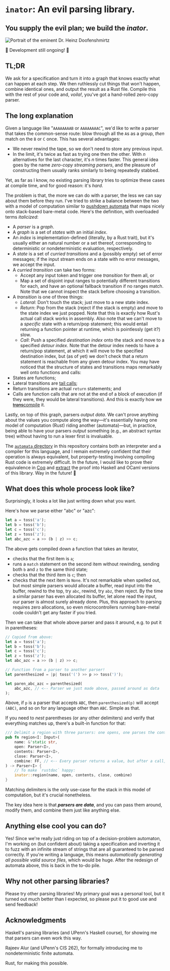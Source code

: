 # `inator`: An evil parsing library.
## You supply the evil plan; we build the _**inator**_.

![Portrait of the eminent Dr. Heinz Doofenshmirtz](http://images6.fanpop.com/image/polls/1198000/1198459_1364687083851_full.jpg)

🚧 Development still ongoing! 🚧

## TL;DR

We ask for a specification and turn it into a graph that knows exactly what can happen at each step.
We then ruthlessly cut things that won't happen, combine identical ones, and output the result as a Rust file.
Compile this with the rest of your code and, _voila!_, you've got a hand-rolled zero-copy parser.

## The long explanation

Given a language like "`AAAAAAAAB` or `AAAAAAAAC`", we'd like to write a parser that takes the common-sense route:
blow through all the `A`s as a group, _then_ match on the `B` or `C` once.
This has several advantages:
- We never rewind the tape, so we don't need to store any previous input.
- In the limit, it's twice as fast as trying one then the other. With _n_ alternatives for the last character, it's _n_ times faster.
This general idea goes by the name _zero-copy streaming parsers_, and the pleasure of constructing them usually ranks similarly to being repeatedly stabbed.

Yet, as far as I know, no existing parsing library tries to optimize these cases at compile time, and for good reason: it's _hard_.

The problem is that, the more we can do with a parser, the less we can say about them before they run.
I've tried to strike a balance between the two with a model of computation similar to [pushdown automata](https://en.wikipedia.org/wiki/Pushdown_automaton) that maps nicely onto stack-based bare-metal code. Here's the definition, with overloaded terms _italicized_:
- A _parser_ is a _graph_.
- A _graph_ is a set of _states_ with an initial _index_.
- An _index_ is implementation-defined (literally, by a Rust trait), but it's usually either an natural number or a set thereof,
  corresponding to deterministic or nondeterministic evaluation, respectively.
- A _state_ is a set of _curried transitions_ and a (possibly empty) set of error messages; if the input stream ends on a state with no error messages, we accept the input.
- A _curried transition_ can take two forms:
    - Accept any input token and trigger one _transition_ for them all, or
    - Map a set of disjoint input ranges to potentially different transitions for each, and have an optional fallback transition if no ranges match.
  Note that we cannot inspect the stack before choosing a transition.
- A _transition_ is one of three things:
    - _Lateral_: Don't touch the stack; just move to a new state index.
    - _Return_: Pop from the stack (reject if the stack is empty) and move to the state index we just popped.
      Note that this is exactly how Rust's actual call stack works in assembly.
      Also note that we can't move to a _specific_ state with a return/pop statement; this would entail returning a function pointer at runtime, which is pointlessly (get it?) slow.
    - _Call_: Push a specified _destination index_ onto the stack and move to a specified _detour index_.
      Note that the detour index needs to have a return/pop statement, at which it will move to the specified destination index,
      but (as of yet) we don't check that a return statement is reachable from any given detour index.
You may have noticed that the structure of states and transitions maps remarkably well onto functions and calls:
- States are functions;
- Lateral transitions are [tail calls](https://en.wikipedia.org/wiki/Tail_call);
- Return transitions are actual `return` statements; and
- Calls are function calls that are not at the end of a block of execution (if they were, they would be lateral transitions).
And this is exactly how we [~~trans~~compile](https://hisham.hm/2021/02/25/compiler-versus-transpiler-what-is-a-compiler-anyway/) it.

Lastly, on top of this graph, parsers _output data_. We can't prove anything about the values you compute along the way—it's essentially having one model of computation (Rust) riding another (automata)—but, in practice, being able to have your parsers _output_ something (e.g., an abstract syntax tree) without having to run a lexer first is invaluable.

The [`automata` directory](automata/) in this repository contains both an interpreter and a compiler for this language, and I remain extremely confident that their operation is always equivalent, but property-testing involving compiling Rust code is extremely difficult. In the future, I would like to prove their equivalence in [Coq](https://github.com/coq/coq) and [extract](https://softwarefoundations.cis.upenn.edu/lf-current/Extraction.html) the proof into Haskell and OCaml versions of this library. Way in the future! 🔮

## What does this whole process look like?

Surprisingly, it looks a lot like just writing down what you want.

Here's how we parse either "abc" or "azc":
```rust
let a = toss('a');
let b = toss('b');
let c = toss('c');
let z = toss('z');
let abc_azc = a >> (b | z) >> c;
```
The above gets compiled down a function that takes an iterator,
- checks that the first item is `a`;
- runs a `match` statement on the second item without rewinding, sending both `b` and `z` to the same third state;
- checks that the third item is `c`; then
- checks that the next item is `None`.
It's not remarkable when spelled out, but most simple parsers would allocate a buffer, read input into the buffer, rewind to the top, try `abc`, rewind, try `abz`, then reject.
By the time a similar parser has even allocated its buffer, let alone read the input, our parser is almost surely already done.
Plus, this approach to parsing requires zero allocations, so even microcontrollers running bare-metal code couldn't get any faster if you tried.

Then we can take that whole above parser and pass it around, e.g. to put it in parentheses:
```rust
// Copied from above:
let a = toss('a');
let b = toss('b');
let c = toss('c');
let z = toss('z');
let abc_azc = a >> (b | z) >> c;

// Function from a parser to another parser!
let parenthesized = |p| toss('(') >> p >> toss(')');

let paren_abc_azc = parenthesized(
    abc_azc, // <-- Parser we just made above, passed around as data
);
```
Above, if `p` is a parser that accepts `ABC`, then `parenthesized(p)` will accept `(ABC)`, and so on for any language other than `ABC`. Simple as that.

If you need to _nest_ parentheses (or any other delimiters) and verify that everything matches up, there's a built-in function for that:
```rust
/// Delimit a region with three parsers: one opens, one parses the contents, and one closes.
pub fn region<I: Input>(
    name: &'static str,
    open: Parser<I>,
    contents: Parser<I>,
    close: Parser<I>,
    combine: FF, // <-- Every parser returns a value, but after a call, we have two: what we had before, and the return value from the call. Combine them as you wish.
) -> Parser<I> {
    // To make `rustdoc` happy:
    inator::region(name, open, contents, close, combine)
}
```
Matching delimiters is the only use-case for the stack in this model of computation, but it's crucial nonetheless.

The key idea here is that ***parsers are data***, and you can pass them around, modify them, and combine them just like anything else.

## Anything else cool you can do?

Yes! Since we're really just riding on top of a decision-problem automaton, I'm working on (but confident about) taking a specification and inverting it to fuzz with an infinite stream of strings that are all guaranteed to be parsed correctly.
If you're writing a language, this means _automatically generating all possible valid source files_, which would be huge. After the redesign of automata above, this is back in the to-do pile.

## Why not other parsing libraries?

Please try other parsing libraries! My primary goal was a personal tool, but it turned out much better than I expected, so please put it to good use and send feedback!

## Acknowledgments

Haskell's parsing libraries (and UPenn's Haskell course), for showing me that parsers can even work this way.

Rajeev Alur (and UPenn's CIS 262), for formally introducing me to nondeterministic finite automata.

Rust, for making this possible.
